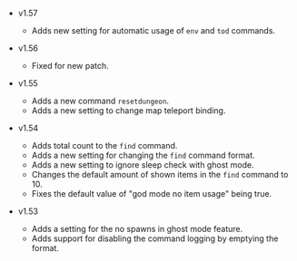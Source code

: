 - v1.57
  - Adds new setting for automatic usage of `env` and `tod` commands.

- v1.56
  - Fixed for new patch.

- v1.55
  - Adds a new command `resetdungeon`.
  - Adds a new setting to change map teleport binding.

- v1.54
  - Adds total count to the `find` command.
  - Adds a new setting for changing the `find` command format.
  - Adds a new setting to ignore sleep check with ghost mode.
  - Changes the default amount of shown items in the `find` command to 10.
  - Fixes the default value of "god mode no item usage" being true.

- v1.53
  - Adds a setting for the no spawns in ghost mode feature.
  - Adds support for disabling the command logging by emptying the format.
